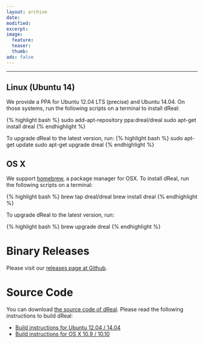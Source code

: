 ```yaml
---
layout: archive
date:
modified:
excerpt:
image:
  feature:
  teaser:
  thumb:
ads: false
---
```


---

Linux (Ubuntu 14)
-----------------

We provide a PPA for Ubuntu 12.04 LTS (precise) and Ubuntu 14.04. On
those systems, run the following scripts on a terminal to install
dReal:

{% highlight bash %}
sudo add-apt-repository ppa:dreal/dreal
sudo apt-get install dreal
{% endhighlight %}

To upgrade dReal to the latest version, run:
{% highlight bash %}
sudo apt-get update
sudo apt-get upgrade dreal
{% endhighlight %}

OS X
----

We support [homebrew][homebrew], a package manager for OSX. To install
dReal, run the following scripts on a terminal:

{% highlight bash %}
brew tap dreal/dreal
brew install dreal
{% endhighlight %}


To upgrade dReal to the latest version, run:

{% highlight bash %}
brew upgrade dreal
{% endhighlight %}

[homebrew]: http://brew.sh/


Binary Releases
===============

Please visit our [releases page at Github](https://github.com/dreal/dreal/releases).

Source Code
===========

You can download
[the source code of dReal](http://github.com/dreal/dreal/archive/master.zip).
Please read the following instructions to build dReal:

 - [Build instructions for Ubuntu 12.04 / 14.04](https://github.com/dreal/dreal/blob/master/doc/ubuntu-gcc.md)
 - [Build instructions for OS X 10.9 / 10.10](https://github.com/dreal/dreal/blob/master/doc/osx-gcc.md)
